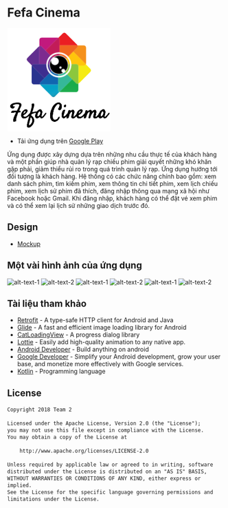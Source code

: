 
# Fefa Cinema

<img align='center' src='https://github.com/youknowbaron/Ass-MAD-FefaCinema/blob/master/screen/logo.png' title='Logo' width='' alt='Logo'>

- Tải ứng dụng trên [Google Play](https://play.google.com/store/apps/details?id=com.app.hcmut.mymovie&hl=vi)

Ứng dụng được xây dựng dựa trên những nhu cầu thực tế của khách hàng và một phần giúp nhà quản lý rạp chiếu phim giải quyết những khó khăn gặp phải, giảm thiểu rủi ro trong quá trình quản lý rạp. Ứng dụng hướng tới đối tượng là khách hàng. Hệ thống có các chức năng chính bao gồm: xem danh sách phim, tìm kiếm phim, xem thông tin chi tiết phim, xem lịch chiếu phim, xem lịch sử phim đã thích, đăng nhập thông qua mạng xã hội như Facebook hoặc Gmail. Khi đăng nhập, khách hàng có thể đặt vé xem phim và có thể xem lại lịch sử những giao dịch trước đó. 

## Design
- [Mockup](https://xd.adobe.com/view/3d085a2e-f3dc-4abc-bb25-dee9c8ed1839/)

## Một vài hình ảnh của ứng dụng

![alt-text-1](https://i.imgur.com/96RGpGQ.png 'Màn hình splash') ![alt-text-2](https://imgur.com/MKqYdHn.png 'Danh sách phim theo chủ đề')
![alt-text-1](https://i.imgur.com/l76Zj52.png 'Chi tiết phim') ![alt-text-2](https://imgur.com/7tkU9Yp.png 'Drawer menu')
![alt-text-1](https://i.imgur.com/UK1uObu.png 'Tìm kiếm phim') ![alt-text-2](https://imgur.com/3stGLqC.png 'Kết quả tìm kiếm')

## Tài liệu tham khảo

- [Retrofit](http://square.github.io/retrofit/) - A type-safe HTTP client for Android and Java
- [Glide](https://github.com/bumptech/glide) - A fast and efficient image loading library for Android
- [CatLoadingView](https://github.com/Rogero0o/CatLoadingView) - A progress dialog library
- [Lottie](https://airbnb.design/lottie/) - Easily add high-quality animation to any native app. 
- [Android Developer](https://developer.android.com/) - Build anything on android
- [Google Developer](https://developers.google.com/android/) - Simplify your Android development, grow your user base, and monetize more effectively with Google services.
- [Kotlin](https://kotlinlang.org/) - Programming language

## License

    Copyright 2018 Team 2

    Licensed under the Apache License, Version 2.0 (the "License");
    you may not use this file except in compliance with the License.
    You may obtain a copy of the License at

        http://www.apache.org/licenses/LICENSE-2.0

    Unless required by applicable law or agreed to in writing, software
    distributed under the License is distributed on an "AS IS" BASIS,
    WITHOUT WARRANTIES OR CONDITIONS OF ANY KIND, either express or implied.
    See the License for the specific language governing permissions and
    limitations under the License.
